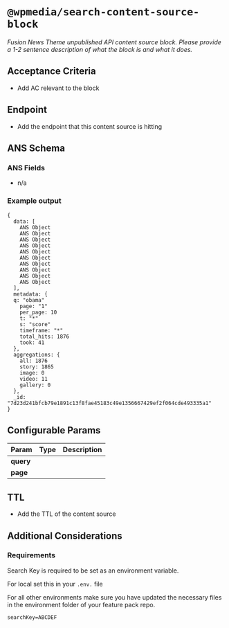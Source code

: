 # `@wpmedia/search-content-source-block`
_Fusion News Theme unpublished API content source block. Please provide a 1-2 sentence description of what the block is and what it does._

## Acceptance Criteria
- Add AC relevant to the block

## Endpoint
- Add the endpoint that this content source is hitting

## ANS Schema

### ANS Fields
- n/a

### Example output
```
{
  data: [
    ANS Object
    ANS Object
    ANS Object
    ANS Object
    ANS Object
    ANS Object
    ANS Object
    ANS Object
    ANS Object
    ANS Object
  ],
  metadata: {
  q: "obama"
    page: "1"
    per_page: 10
    t: "*"
    s: "score"
    timeframe: "*"
    total_hits: 1876
    took: 41
  },
  aggregations: {
    all: 1876
    story: 1865
    image: 0
    video: 11
    gallery: 0
  },
  _id: "7d23d241bfcb79e1891c13f8fae45183c49e1356667429ef2f064cde493335a1"
}
```

## Configurable Params
| **Param** | **Type** | **Description** |
|---|---|---|
| **query** | | |
| **page** | | |

## TTL
- Add the TTL of the content source

## Additional Considerations
### Requirements

Search Key is required to be set as an environment variable.

For local set this in your `.env.` file

For all other environments make sure you have updated the necessary files in the environment folder of your feature pack repo.

```
searchKey=ABCDEF
```
